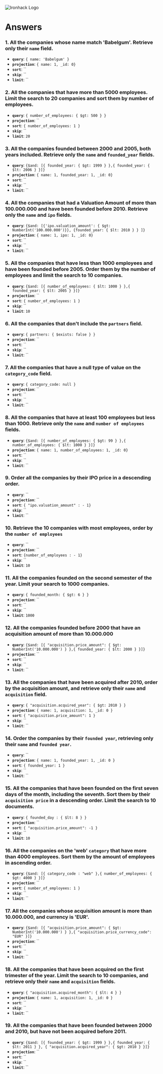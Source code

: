 ![Ironhack Logo](https://i.imgur.com/1QgrNNw.png)

# Answers

### 1. All the companies whose name match 'Babelgum'. Retrieve only their `name` field.

- **`query`**: `{ name: 'Babelgum' }`
- **`projection`**: `{ name: 1, _id: 0}`
- **`sort`**: ``
- **`skip`**: ``
- **`limit`**: ``

### 2. All the companies that have more than 5000 employees. Limit the search to 20 companies and sort them by **number of employees**.

- **`query`**: `{ number_of_employees: { $gt: 500 } }`
- **`projection`**: ``
- **`sort`**: `{ number_of_employees: 1 }`
- **`skip`**: ``
- **`limit`**: `20`

### 3. All the companies founded between 2000 and 2005, both years included. Retrieve only the `name` and `founded_year` fields.

- **`query`**: `{$and: [{ founded_year: { $gt: 1999 } },{ founded_year: { $lt: 2006 } }]}`
- **`projection`**: `{ name: 1, founded_year: 1, _id: 0}`
- **`sort`**: ``
- **`skip`**: ``
- **`limit`**: ``

### 4. All the companies that had a Valuation Amount of more than 100.000.000 and have been founded before 2010. Retrieve only the `name` and `ipo` fields.

- **`query`**: `{$and: [{'ipo.valuation_amount': { $gt: NumberInt('100.000.000')}}, {founded_year: { $lt: 2010 } } ]}`
- **`projection`**: `{ name: 1, ipo: 1, _id: 0}`
- **`sort`**: ``
- **`skip`**: ``
- **`limit`**: ``

### 5. All the companies that have less than 1000 employees and have been founded before 2005. Order them by the number of employees and limit the search to 10 companies.

- **`query`**: `{$and: [{ number_of_employees: { $lt: 1000 } },{ founded_year: { $lt: 2005 } }]}`
- **`projection`**: ``
- **`sort`**: `{ number_of_employees: 1 }`
- **`skip`**: ``
- **`limit`**: `10`

### 6. All the companies that don't include the `partners` field.

- **`query`**: `{ partners: { $exists: false } }`
- **`projection`**: ``
- **`sort`**: ``
- **`skip`**: ``
- **`limit`**: ``

### 7. All the companies that have a null type of value on the `category_code` field.

- **`query`**: `{ category_code: null }`
- **`projection`**: ``
- **`sort`**: ``
- **`skip`**: ``
- **`limit`**: ``

### 8. All the companies that have at least 100 employees but less than 1000. Retrieve only the `name` and `number of employees` fields.

- **`query`**: `{$and: [{ number_of_employees: { $gt: 99 } },{ number_of_employees: { $lt: 1000 } }]}`
- **`projection`**: `{ name: 1, number_of_employees: 1, _id: 0}`
- **`sort`**: ``
- **`skip`**: ``
- **`limit`**: ``

### 9. Order all the companies by their IPO price in a descending order.

- **`query`**: ``
- **`projection`**: ``
- **`sort`**: `{ "ipo.valuation_amount" : - 1}`
- **`skip`**: ``
- **`limit`**: ``

### 10. Retrieve the 10 companies with most employees, order by the `number of employees`

- **`query`**: ``
- **`projection`**: ``
- **`sort`**: `{number_of_employees : - 1}`
- **`skip`**: ``
- **`limit`**: `10`

### 11. All the companies founded on the second semester of the year. Limit your search to 1000 companies.

- **`query`**: `{ founded_month: { $gt: 6 } }`
- **`projection`**: ``
- **`sort`**: ``
- **`skip`**: ``
- **`limit`**: `1000`

### 12. All the companies founded before 2000 that have an acquisition amount of more than 10.000.000

- **`query`**: `{$and: [{ "acquisition.price_amount": { $gt: NumberInt('10.000.000') } },{ founded_year: { $lt: 2000 } }]}`
- **`projection`**: ``
- **`sort`**: ``
- **`skip`**: ``
- **`limit`**: ``

### 13. All the companies that have been acquired after 2010, order by the acquisition amount, and retrieve only their `name` and `acquisition` field.

- **`query`**: `{ "acquisition.acquired_year": { $gt: 2010 } }`
- **`projection`**: `{ name: 1, acquisition: 1, _id: 0 }`
- **`sort`**: `{ "acquisition.price_amount": 1 }`
- **`skip`**: ``
- **`limit`**: ``

### 14. Order the companies by their `founded year`, retrieving only their `name` and `founded year`.

- **`query`**: ``
- **`projection`**: `{ name: 1, founded_year: 1, _id: 0 }`
- **`sort`**: `{ founded_year: 1 }`
- **`skip`**: ``
- **`limit`**: ``

### 15. All the companies that have been founded on the first seven days of the month, including the seventh. Sort them by their `acquisition price` in a descending order. Limit the search to 10 documents.

- **`query`**: `{ founded_day : { $lt: 8 } }`
- **`projection`**: ``
- **`sort`**: `{ "acquisition.price_amount": -1 }`
- **`skip`**: ``
- **`limit`**: `10`

### 16. All the companies on the 'web' `category` that have more than 4000 employees. Sort them by the amount of employees in ascending order.

- **`query`**: `{$and: [{ category_code : "web" },{ number_of_employees: { $gt: 4000 } }]}`
- **`projection`**: ``
- **`sort`**: `{ number_of_employees: 1 }`
- **`skip`**: ``
- **`limit`**: ``

### 17. All the companies whose acquisition amount is more than 10.000.000, and currency is 'EUR'.

- **`query`**: `{$and: [{ "acquisition.price_amount": { $gt: NumberInt('10.000.000') } },{ "acquisition.price_currency_code": "EUR" }]}`
- **`projection`**: ``
- **`sort`**: ``
- **`skip`**: ``
- **`limit`**: ``

### 18. All the companies that have been acquired on the first trimester of the year. Limit the search to 10 companies, and retrieve only their `name` and `acquisition` fields.

- **`query`**: `{ "acquisition.acquired_month": { $lt: 4 } }`
- **`projection`**: `{ name: 1, acquisition: 1, _id: 0 }`
- **`sort`**: ``
- **`skip`**: ``
- **`limit`**: ``

### 19. All the companies that have been founded between 2000 and 2010, but have not been acquired before 2011.

- **`query`**: `{$and: [{ founded_year: { $gt: 1999 } },{ founded_year: { $lt: 2011 } }, { "acquisition.acquired_year": { $gt: 2010 } }]}`
- **`projection`**: ``
- **`sort`**: ``
- **`skip`**: ``
- **`limit`**: ``
